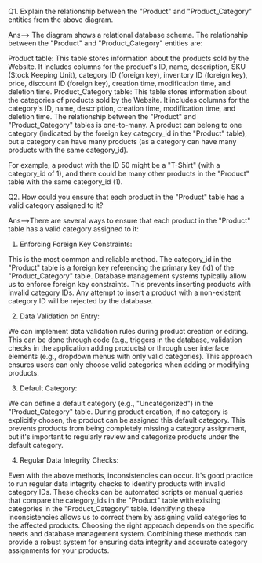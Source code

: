 Q1. Explain the relationship between the "Product" and "Product_Category" entities from the above diagram.

Ans--> The diagram shows a relational database schema. The relationship between the "Product" and "Product_Category" entities are:

Product table: This table stores information about the products sold by the Website. It includes columns for the product's ID, name, description, SKU (Stock Keeping Unit), category ID (foreign key), inventory ID (foreign key), price, discount ID (foreign key), creation time, modification time, and deletion time.
Product_Category table: This table stores information about the categories of products sold by the Website. It includes columns for the category's ID, name, description, creation time, modification time, and deletion time.
The relationship between the "Product" and "Product_Category" tables is one-to-many. A product can belong to one category (indicated by the foreign key category_id in the "Product" table), but a category can have many products (as a category can have many products with the same category_id).

For example, a product with the ID 50 might be a "T-Shirt" (with a category_id of 1), and there could be many other products in the "Product" table with the same category_id (1).

Q2. How could you ensure that each product in the "Product" table has a valid category assigned to it?

Ans-->There are several ways to ensure that each product in the "Product" table has a valid category assigned to it:

1. Enforcing Foreign Key Constraints:

This is the most common and reliable method. The category_id in the "Product" table is a foreign key referencing the primary key (id) of the "Product_Category" table.
Database management systems typically allow us to enforce foreign key constraints. This prevents inserting products with invalid category IDs. Any attempt to insert a product with a non-existent category ID will be rejected by the database.

2. Data Validation on Entry:

We can implement data validation rules during product creation or editing. This can be done through code (e.g., triggers in the database, validation checks in the application adding products) or through user interface elements (e.g., dropdown menus with only valid categories).
This approach ensures users can only choose valid categories when adding or modifying products.

3. Default Category:

We can define a default category (e.g., "Uncategorized") in the "Product_Category" table. During product creation, if no category is explicitly chosen, the product can be assigned this default category.
This prevents products from being completely missing a category assignment, but it's important to regularly review and categorize products under the default category.

4. Regular Data Integrity Checks:

Even with the above methods, inconsistencies can occur. It's good practice to run regular data integrity checks to identify products with invalid category IDs.
These checks can be automated scripts or manual queries that compare the category_ids in the "Product" table with existing categories in the "Product_Category" table.
Identifying these inconsistencies allows us to correct them by assigning valid categories to the affected products.
Choosing the right approach depends on the specific needs and database management system. Combining these methods can provide a robust system for ensuring data integrity and accurate category assignments for your products.
